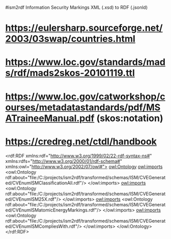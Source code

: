 #ism2rdf
Information Security Markings XML (.xsd) to RDF (.jsonld)

# https://eulersharp.sourceforge.net/2003/03swap/countries.html
# https://www.loc.gov/standards/mads/rdf/mads2skos-20101119.ttl
# https://www.loc.gov/catworkshop/courses/metadatastandards/pdf/MSATraineeManual.pdf (skos:notation)
# https://credreg.net/ctdl/handbook


<?xml version="1.0"?>
<rdf:RDF xmlns:rdf="http://www.w3.org/1999/02/22-rdf-syntax-ns#"
	xmlns:rdfs="http://www.w3.org/2000/01/rdf-schema#"
  xmlns:owl="http://www.w3.org/2002/07/owl#">
  <owl:Ontology>
    <owl:imports>
      <owl:Ontology rdf:about="file:/C:/projects/ism2rdf/transformed/schemas/ISM/CVEGenerated/CVEnumISMClassificationAll.rdf"/>
    </owl:imports>
    <owl:imports>
      <owl:Ontology rdf:about="file:/C:/projects/ism2rdf/transformed/schemas/ISM/CVEGenerated/CVEnumISM25X.rdf"/>
    </owl:imports>
    <owl:imports>
      <owl:Ontology rdf:about="file:/C:/projects/ism2rdf/transformed/schemas/ISM/CVEGenerated/CVEnumISMatomicEnergyMarkings.rdf"/>
    </owl:imports>
    <owl:imports>
      <owl:Ontology rdf:about="file:/C:/projects/ism2rdf/transformed/schemas/ISM/CVEGenerated/CVEnumISMCompliesWith.rdf"/>
    </owl:imports>
  </owl:Ontology>
</rdf:RDF>
